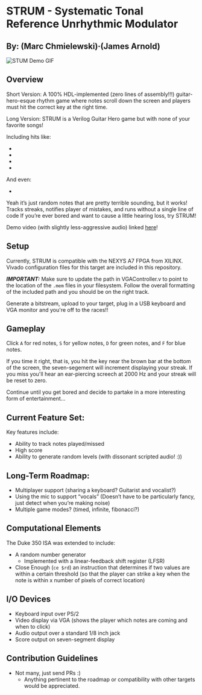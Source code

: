 # STRUM - Systematic Tonal Reference Unrhythmic Modulator
## By: (Marc Chmielewski)·(James Arnold)

![STUM Demo GIF](https://media.giphy.com/media/iYIrWwT71Fpmjf1OOe/giphy.gif)

## Overview

Short Version: A 100% HDL-implemented (zero lines of assembly!!!) guitar-hero-esque rhythm game where notes scroll down the screen and players must hit the correct key at the right time. 

Long Version: STRUM is a Verilog Guitar Hero game but with none of your favorite songs!

Including hits like:

* 

*

*

*

And even:


*

Yeah it’s just random notes that are pretty terrible sounding, but it works!
Tracks streaks, notifies player of mistakes, and runs without a single line of code
If you’re ever bored and want to cause a little hearing loss, try STRUM!

Demo video (with slightly less-aggressive audio) linked [here](https://youtu.be/EzCkyvfQ79g)!

## Setup
Currently, STRUM is compatible with the NEXYS A7 FPGA from XILINX. Vivado configuration files for this target are included in this repository.

***IMPORTANT:*** Make sure to update the path in VGAController.v to point to the location of the `.mem` files in your filesystem. Follow the overall formatting of the included path and you should be on the right track.

Generate a bitstream, upload to your target, plug in a USB keyboard and VGA monitor and you're off to the races!!

## Gameplay
Click `A` for red notes, `S` for yellow notes, `D` for green notes, and `F` for blue notes.

If you time it right, that is, you hit the key near the brown bar at the bottom of the screen, the seven-segement will increment displaying your streak.
If you miss you'll hear an ear-piercing screech at 2000 Hz and your streak will be reset to zero.

Continue until you get bored and decide to partake in a more interesting form of entertainment...

## Current Feature Set:
Key features include:
* Ability to track notes played/missed
* High score
* Ability to generate random levels (with dissonant scripted audio! :))

## Long-Term Roadmap:
* Multiplayer support (sharing a keyboard? Guitarist and vocalist?)
* Using the mic to support “vocals” (Doesn’t have to be particularly fancy, just detect when you’re making noise)
* Multiple game modes? (timed, infinite, fibonacci?)

## Computational Elements
The Duke 350 ISA was extended to include:
* A random number generator
  * Implemented with a linear-feedback shift register (LFSR)
* Close Enough (`ce $rd`) an instruction that determines if two values are within a certain threshold (so that the player can strike a key when the note is within x number of pixels of correct location)

## I/O Devices
* Keyboard input over PS/2
* Video display via VGA (shows the player which notes are coming and when to click)
* Audio output over a standard 1/8 inch jack
* Score output on seven-segment display

## Contribution Guidelines
* Not many, just send PRs :)
  * Anything pertinent to the roadmap or compatibility with other targets would be appreciated.
